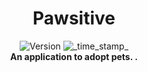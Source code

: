 <h1 align="center">Pawsitive</h1>
<div align="center">
  <!-- Release Version -->
    <img src="https://img.shields.io/badge/Release-v1.0.0-red.svg?longCache=true&style=popout-square"
      alt="Version" />
  <!-- Last Updated -->
    <img src="https://img.shields.io/badge/Updated-Sept 5, 2022-green.svg?longCache=true&style=flat-square"
      alt="_time_stamp_" />
</div>

<div align="center">
  <strong> An application to adopt pets. .</strong>
</div>

